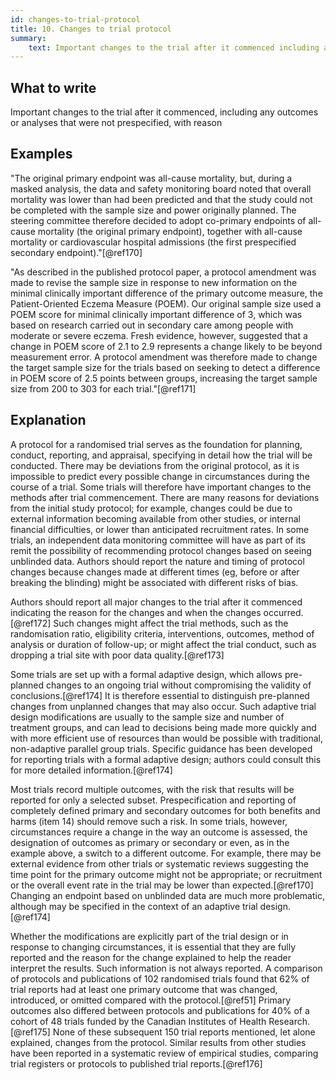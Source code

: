 ```yaml
---
id: changes-to-trial-protocol
title: 10. Changes to trial protocol
summary:
    text: Important changes to the trial after it commenced including any outcomes or analyses that were not pre-specified, with reason.
---
```


## What to write

Important changes to the trial after it commenced, including any outcomes or analyses that were not prespecified, with reason

## Examples

"The original primary endpoint was all-cause mortality, but, during a
masked analysis, the data and safety monitoring board noted that overall
mortality was lower than had been predicted and that the study could not
be completed with the sample size and power originally planned. The
steering committee therefore decided to adopt co-primary endpoints of
all-cause mortality (the original primary endpoint), together with
all-cause mortality or cardiovascular hospital admissions (the first
prespecified secondary endpoint)."[@ref170]

"As described in the published protocol paper, a protocol amendment was
made to revise the sample size in response to new information on the
minimal clinically important difference of the primary outcome measure,
the Patient-Oriented Eczema Measure (POEM). Our original sample size
used a POEM score for minimal clinically important difference of 3,
which was based on research carried out in secondary care among people
with moderate or severe eczema. Fresh evidence, however, suggested that
a change in POEM score of 2.1 to 2.9 represents a change likely to be
beyond measurement error. A protocol amendment was therefore made to
change the target sample size for the trials based on seeking to detect
a difference in POEM score of 2.5 points between groups, increasing the
target sample size from 200 to 303 for each trial."[@ref171]

## Explanation

A protocol for a randomised trial serves as the foundation for planning,
conduct, reporting, and appraisal, specifying in detail how the trial
will be conducted. There may be deviations from the original protocol,
as it is impossible to predict every possible change in circumstances
during the course of a trial. Some trials will therefore have important
changes to the methods after trial commencement. There are many reasons
for deviations from the initial study protocol; for example, changes
could be due to external information becoming available from other
studies, or internal financial difficulties, or lower than anticipated
recruitment rates. In some trials, an independent data monitoring
committee will have as part of its remit the possibility of recommending
protocol changes based on seeing unblinded data. Authors should report
the nature and timing of protocol changes because changes made at
different times (eg, before or after breaking the blinding) might be
associated with different risks of bias.

Authors should report all major changes to the trial after it commenced
indicating the reason for the changes and when the changes
occurred.[@ref172] Such changes might affect the trial methods, such as
the randomisation ratio, eligibility criteria, interventions, outcomes,
method of analysis or duration of follow-up; or might affect the trial
conduct, such as dropping a trial site with poor data quality.[@ref173]

Some trials are set up with a formal adaptive design, which allows
pre-planned changes to an ongoing trial without compromising the
validity of conclusions.[@ref174] It is therefore essential to
distinguish pre-planned changes from unplanned changes that may also
occur. Such adaptive trial design modifications are usually to the
sample size and number of treatment groups, and can lead to decisions
being made more quickly and with more efficient use of resources than
would be possible with traditional, non-adaptive parallel group trials.
Specific guidance has been developed for reporting trials with a formal
adaptive design; authors could consult this for more detailed
information.[@ref174]

Most trials record multiple outcomes, with the risk that results will be
reported for only a selected subset. Prespecification and reporting of
completely defined primary and secondary outcomes for both benefits and
harms (item 14) should remove such a risk. In some trials, however,
circumstances require a change in the way an outcome is assessed, the
designation of outcomes as primary or secondary or even, as in the
example above, a switch to a different outcome. For example, there may
be external evidence from other trials or systematic reviews suggesting
the time point for the primary outcome might not be appropriate; or
recruitment or the overall event rate in the trial may be lower than
expected.[@ref170] Changing an endpoint based on unblinded data are much
more problematic, although may be specified in the context of an
adaptive trial design.[@ref174]

Whether the modifications are explicitly part of the trial design or in
response to changing circumstances, it is essential that they are fully
reported and the reason for the change explained to help the reader
interpret the results. Such information is not always reported. A
comparison of protocols and publications of 102 randomised trials found
that 62% of trial reports had at least one primary outcome that was
changed, introduced, or omitted compared with the protocol.[@ref51]
Primary outcomes also differed between protocols and publications for
40% of a cohort of 48 trials funded by the Canadian Institutes of Health
Research.[@ref175] None of these subsequent 150 trial reports mentioned,
let alone explained, changes from the protocol. Similar results from
other studies have been reported in a systematic review of empirical
studies, comparing trial registers or protocols to published trial
reports.[@ref176]